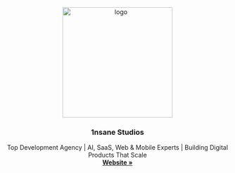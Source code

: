 <div align="center">
<img src="https://github.com/user-attachments/assets/6f7437ae-d428-4992-b806-d0f6344dae8f"
       alt="logo"
       style="width: 250px;" />
</div>

<h3 align="center">1nsane Studios</h3>
<p align="center">
  Top Development Agency | AI, SaaS, Web & Mobile Experts | Building Digital Products That Scale
  <br />
  <a href="https://www.1nsane.in"><strong>Website »</strong></a>
</p>

